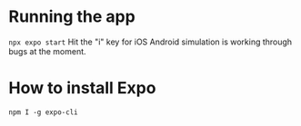 # Running the app
`npx expo start`
Hit the "i" key for iOS
Android simulation is working through bugs at the moment.

# How to install Expo
`npm I -g expo-cli`
